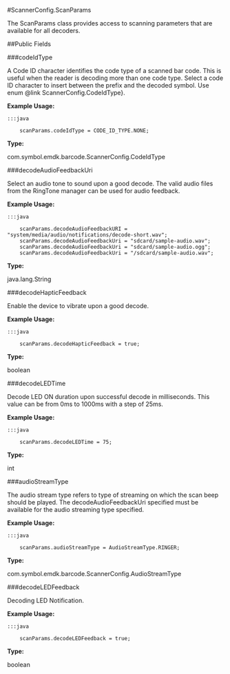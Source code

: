 #ScannerConfig.ScanParams

The ScanParams class provides access to scanning
 parameters that are available for all decoders.



##Public Fields

###codeIdType

A Code ID character identifies the code type of a scanned bar code.
 This is useful when the reader is decoding more than one code type.
 Select a code ID character to insert between the prefix and the
 decoded symbol. Use enum @link ScannerConfig.CodeIdType}.
 
 
 
 
 
 



**Example Usage:**
	
	:::java	
	 	
	 	scanParams.codeIdType = CODE_ID_TYPE.NONE;


**Type:**

com.symbol.emdk.barcode.ScannerConfig.CodeIdType

###decodeAudioFeedbackUri

Select an audio tone to sound upon a good decode.
 The valid audio files from the RingTone manager can be used for audio feedback.
 
 
 
 
 
 



**Example Usage:**
	
	:::java	
	 	
	 	scanParams.decodeAudioFeedbackURI = "system/media/audio/notifications/decode-short.wav"; 
		scanParams.decodeAudioFeedbackUri = "sdcard/sample-audio.wav";
		scanParams.decodeAudioFeedbackUri = "sdcard/sample-audio.ogg";
		scanParams.decodeAudioFeedbackUri = "/sdcard/sample-audio.wav";


**Type:**

java.lang.String

###decodeHapticFeedback

Enable the device to vibrate upon a good decode.
 
 
 
 
 
 



**Example Usage:**
	
	:::java	
	 	
	 	scanParams.decodeHapticFeedback = true;


**Type:**

boolean

###decodeLEDTime

Decode LED ON duration upon successful decode in milliseconds.
 This value can be from 0ms to 1000ms with a step of 25ms.
 
 
 
 
 
 



**Example Usage:**
	
	:::java	
	 	
	 	scanParams.decodeLEDTime = 75;


**Type:**

int

###audioStreamType

The audio stream type refers to type of streaming on which the scan beep should be played. 
 The decodeAudioFeedbackUri specified must be available for the audio streaming type specified.
 
 
 
 
 
 



**Example Usage:**
	
	:::java	
	 	
	 	scanParams.audioStreamType = AudioStreamType.RINGER;


**Type:**

com.symbol.emdk.barcode.ScannerConfig.AudioStreamType

###decodeLEDFeedback

Decoding LED Notification.
 
 
 
 
 
 



**Example Usage:**
	
	:::java	
	 	
	 	scanParams.decodeLEDFeedback = true;


**Type:**

boolean

